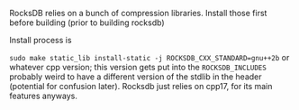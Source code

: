 RocksDB relies on a bunch of compression libraries.  Install those first before building (prior to building rocksdb)

Install process is

`sudo make static_lib install-static -j ROCKSDB_CXX_STANDARD=gnu++2b` or whatever cpp version; this version gets put into the `ROCKSDB_INCLUDES`
probably weird to have a different version of the stdlib in the header (potential for confusion later).  Rocksdb just relies on cpp17,
for its main features anyways.


